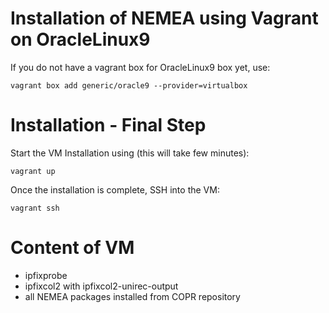 Installation of NEMEA using Vagrant on OracleLinux9
===================================================

If you do not have a vagrant box for OracleLinux9 box yet, use:

```
vagrant box add generic/oracle9 --provider=virtualbox
```

Installation - Final Step
=========================

Start the VM Installation using (this will take few minutes):
```
vagrant up
```

Once the installation is complete, SSH into the VM:
```
vagrant ssh
```

Content of VM
=============

* ipfixprobe
* ipfixcol2 with ipfixcol2-unirec-output
* all NEMEA packages installed from COPR repository

